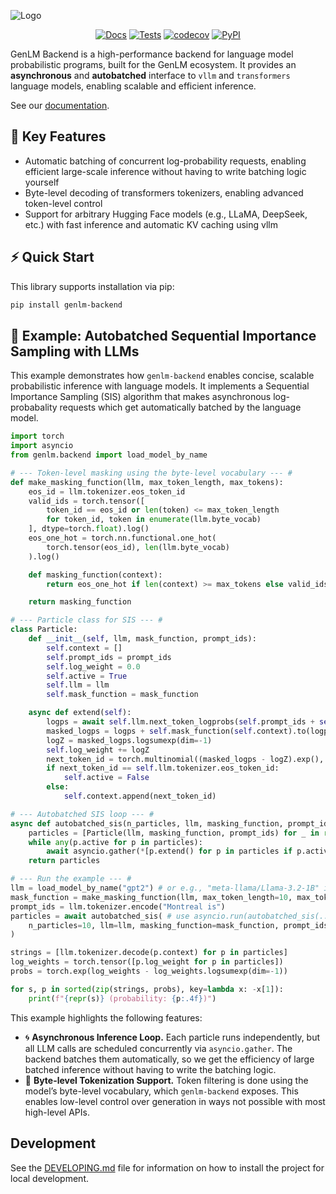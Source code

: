 ![Logo](logo.png)


<div align="center">

[![Docs](https://github.com/genlm/genlm-backend/actions/workflows/docs.yml/badge.svg)](https://genlm.github.io/backend/)
[![Tests](https://github.com/genlm/genlm-backend/actions/workflows/pytest.yml/badge.svg)](https://github.com/genlm/backend/actions/workflows/pytest.yml)
[![codecov](https://codecov.io/github/genlm/genlm-backend/graph/badge.svg?token=PwmHwMJC2y)](https://codecov.io/github/genlm/genlm-backend)
[![PyPI](https://img.shields.io/pypi/v/genlm-backend?label=pypi)](https://pypi.org/project/genlm-backend/)

</div>

GenLM Backend is a high-performance backend for language model probabilistic programs, built for the GenLM ecosystem. It provides an **asynchronous** and **autobatched** interface to `vllm` and `transformers` language models, enabling scalable and efficient inference.

See our [documentation](https://genlm.github.io/genlm-backend/).

## 🚀 Key Features
- Automatic batching of concurrent log-probability requests, enabling efficient large-scale inference without having to write batching logic yourself
- Byte-level decoding of transformers tokenizers, enabling advanced token-level control
- Support for arbitrary Hugging Face models (e.g., LLaMA, DeepSeek, etc.) with fast inference and automatic KV caching using vllm


## ⚡ Quick Start

This library supports installation via pip:

```bash
pip install genlm-backend
```

## 🧪 Example: Autobatched Sequential Importance Sampling with LLMs

This example demonstrates how `genlm-backend` enables concise, scalable probabilistic inference with language models. It implements a Sequential Importance Sampling (SIS) algorithm that makes asynchronous log-probabality requests which get automatically batched by the language model.


```python
import torch
import asyncio
from genlm.backend import load_model_by_name

# --- Token-level masking using the byte-level vocabulary --- #
def make_masking_function(llm, max_token_length, max_tokens):
    eos_id = llm.tokenizer.eos_token_id
    valid_ids = torch.tensor([
        token_id == eos_id or len(token) <= max_token_length
        for token_id, token in enumerate(llm.byte_vocab)
    ], dtype=torch.float).log()
    eos_one_hot = torch.nn.functional.one_hot(
        torch.tensor(eos_id), len(llm.byte_vocab)
    ).log()

    def masking_function(context):
        return eos_one_hot if len(context) >= max_tokens else valid_ids

    return masking_function

# --- Particle class for SIS --- #
class Particle:
    def __init__(self, llm, mask_function, prompt_ids):
        self.context = []
        self.prompt_ids = prompt_ids
        self.log_weight = 0.0
        self.active = True
        self.llm = llm
        self.mask_function = mask_function

    async def extend(self):
        logps = await self.llm.next_token_logprobs(self.prompt_ids + self.context)
        masked_logps = logps + self.mask_function(self.context).to(logps.device)
        logZ = masked_logps.logsumexp(dim=-1)
        self.log_weight += logZ
        next_token_id = torch.multinomial((masked_logps - logZ).exp(), 1).item()
        if next_token_id == self.llm.tokenizer.eos_token_id:
            self.active = False
        else:
            self.context.append(next_token_id)

# --- Autobatched SIS loop --- #
async def autobatched_sis(n_particles, llm, masking_function, prompt_ids):
    particles = [Particle(llm, masking_function, prompt_ids) for _ in range(n_particles)]
    while any(p.active for p in particles):
        await asyncio.gather(*[p.extend() for p in particles if p.active])
    return particles

# --- Run the example --- #
llm = load_model_by_name("gpt2") # or e.g., "meta-llama/Llama-3.2-1B" if you have access
mask_function = make_masking_function(llm, max_token_length=10, max_tokens=10)
prompt_ids = llm.tokenizer.encode("Montreal is")
particles = await autobatched_sis( # use asyncio.run(autobatched_sis(...)) if you are not in an async context
    n_particles=10, llm=llm, masking_function=mask_function, prompt_ids=prompt_ids
)

strings = [llm.tokenizer.decode(p.context) for p in particles]
log_weights = torch.tensor([p.log_weight for p in particles])
probs = torch.exp(log_weights - log_weights.logsumexp(dim=-1))

for s, p in sorted(zip(strings, probs), key=lambda x: -x[1]):
    print(f"{repr(s)} (probability: {p:.4f})")

```

This example highlights the following features:

* 🌀 **Asynchronous Inference Loop.** Each particle runs independently, but all LLM calls are scheduled concurrently via `asyncio.gather`. The backend batches them automatically, so we get the efficiency of large batched inference without having to write the batching logic.
* 🔁 **Byte-level Tokenization Support.** Token filtering is done using the model’s byte-level vocabulary, which `genlm-backend` exposes. This enables low-level control over generation in ways not possible with most high-level APIs.


## Development

See the [DEVELOPING.md](DEVELOPING.md) file for information on how to install the project for local development.
